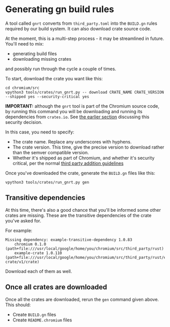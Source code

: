 # Generating gn build rules

A tool called `gnrt` converts from `third_party.toml` into the `BUILD.gn` rules
required by our build system. It can also download crate source code.

At the moment, this is a multi-step process - it may be streamlined in future.
You'll need to mix:

* generating build files
* downloading missing crates

and possibly run through the cycle a couple of times.

To start, download the crate you want like this:

```
cd chromium/src
vpython3 tools/crates/run_gnrt.py -- download CRATE_NAME CRATE_VERSION  --shipped yes --security-critical yes
```

**IMPORTANT:** although the `gnrt` tool is part of the Chromium source code,
by running this command you will be downloading and running its dependencies
from `crates.io`. See [the earlier section][1] discussing this security
decision.

In this case, you need to specify:
* The crate name. Replace any underscores with hyphens.
* The crate version. This time, give the precise version to download rather
  than the semver compatible version.
* Whether it's shipped as part of Chromium, and whether it's security critical,
  per the normal [third party addition guidelines][0]

Once you've downloaded the crate, generate the `BUILD.gn` files like this:

```
vpython3 tools/crates/run_gnrt.py gen
```

## Transitive dependencies

At this time, there's also a good chance that you'll be informed some other
crates are missing. These are the transitive dependencies of the crate you've
asked for.

For example:

```
Missing dependency: example-transitive-dependency 1.0.83
    chromium 0.1.0 (path+file:///usr/local/google/home/you/chromium/src/third_party/rust)
    example-crate 1.0.110 (path+file:///usr/local/google/home/you/chromium/src/third_party/rust/example-crate/v1/crate)
```

Download each of them as well.

## Once all crates are downloaded

Once all the crates are downloaded, rerun the `gen` command given above. This should:

* Create `BUILD.gn` files
* Create `README.chromium` files


[0]: https://chromium.googlesource.com/chromium/src/+/main/docs/adding_to_third_party.md#add-a-readme_chromium
[1]: ../cargo.md